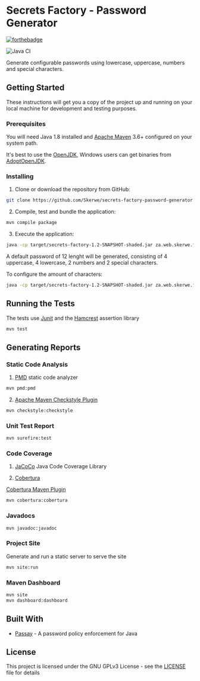 # Secrets Factory - Password Generator

[![forthebadge](https://forthebadge.com/images/badges/made-with-java.svg)](https://openjdk.java.net/)

![Java CI](https://github.com/Skerwe/secrets-factory-password-generator/workflows/Java%20CI/badge.svg)

Generate configurable passwords using lowercase, uppercase, numbers and special characters.

## Getting Started

These instructions will get you a copy of the project up and running on your local machine for development and testing purposes.

### Prerequisites

You will need Java 1.8 installed and [Apache Maven][maven] 3.6+ configured on your system path.

It's best to use the [OpenJDK][openjdk], Windows users can get binaries from [AdoptOpenJDK][adoptopenjdk].

### Installing

1. Clone or download the repository from GitHub:  

```bash
git clone https://github.com/Skerwe/secrets-factory-password-generator.git
```

2. Compile, test and bundle the application:  

```bash
mvn compile package
```

3. Execute the application:  

```bash
java -cp target/secrets-factory-1.2-SNAPSHOT-shaded.jar za.web.skerwe.factory.SecretsFactory
```

A default password of 12 lenght will be generated, consisting of 4 uppercase, 4 lowercase, 2 numbers and 2 special characters.

To configure the amount of characters:

```bash
java -cp target/secrets-factory-1.2-SNAPSHOT-shaded.jar za.web.skerwe.factory.SecretsFactory -l 4 -u 3 -d 3 -s 2
```

## Running the Tests

The tests use [Junit][junit5] and the [Hamcrest][hamcrest] assertion library

```bash
mvn test
```

## Generating Reports

### Static Code Analysis

1. [PMD](https://pmd.github.io/) static code analyzer

```bash
mvn pmd:pmd
```

2. [Apache Maven Checkstyle Plugin](http://maven.apache.org/plugins/maven-checkstyle-plugin/)

```bash
mvn checkstyle:checkstyle
```

### Unit Test Report

```bash
mvn surefire:test
```

### Code Coverage

1. [JaCoCo](https://www.eclemma.org/jacoco/) Java Code Coverage Library

2. [Cobertura](https://cobertura.github.io/cobertura/)

[Cobertura Maven Plugin](https://www.mojohaus.org/cobertura-maven-plugin/)

```bash
mvn cobertura:cobertura
```

### Javadocs

```bash
mvn javadoc:javadoc
```

### Project Site

Generate and run a static server to serve the site
```bash
mvn site:run
```

### Maven Dashboard

```bash
mvn site
mvn dashboard:dashboard
```

## Built With

* [Passay](https://github.com/vt-middleware/passay) - A password policy enforcement for Java

## License

This project is licensed under the GNU GPLv3 License - see the [LICENSE](LICENSE) file for details

[openjdk]: https://openjdk.java.net/
[adoptopenjdk]: https://adoptopenjdk.net/
[maven]: https://maven.apache.org/
[junit5]: https://junit.org/junit5/
[hamcrest]: http://hamcrest.org/JavaHamcrest/index
